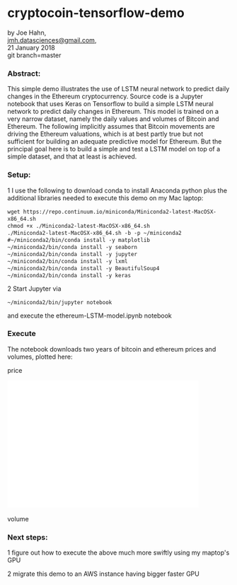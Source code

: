 # cryptocoin-tensorflow-demo

by Joe Hahn,<br />
jmh.datasciences@gmail.com,<br />
21 January 2018<br />
git branch=master

### Abstract:

This simple demo illustrates the use of LSTM neural network to predict daily changes in the
Ethereum cryptocurrency. Source code is a Jupyter notebook that uses Keras on Tensorflow
to build a simple LSTM neural network to predict daily changes in Ethereum. This model is
trained on a very narrow dataset, namely the daily values and volumes of Bitcoin and Ethereum.
The following implicitly assumes that Bitcoin movements are driving the Ethereum valuations,
which is at best partly true but not sufficient for building an adequate predictive model
for Ethereum. But the principal goal here is to build a simple and test a LSTM model on
top of a simple dataset, and that at least is achieved.

### Setup:

1 I use the following to download conda to install Anaconda python plus the additional libraries
needed to execute this demo on my Mac laptop:

    wget https://repo.continuum.io/miniconda/Miniconda2-latest-MacOSX-x86_64.sh
    chmod +x ./Miniconda2-latest-MacOSX-x86_64.sh
    ./Miniconda2-latest-MacOSX-x86_64.sh -b -p ~/miniconda2
    #~/miniconda2/bin/conda install -y matplotlib
    ~/miniconda2/bin/conda install -y seaborn
    ~/miniconda2/bin/conda install -y jupyter
    ~/miniconda2/bin/conda install -y lxml
    ~/miniconda2/bin/conda install -y BeautifulSoup4
    ~/miniconda2/bin/conda install -y keras

2 Start Jupyter via

    ~/miniconda2/bin/jupyter notebook

and execute the ethereum-LSTM-model.ipynb notebook

### Execute

The notebook downloads two years of bitcoin and ethereum prices and volumes, plotted here:

price

![](https://github.com/joehahn/cryptocoin-tensorflow-demo/blob/master/test.png)


volume




### Next steps:

1 figure out how to execute the above much more swiftly using my maptop's GPU

2 migrate this demo to an AWS instance having bigger faster GPU


